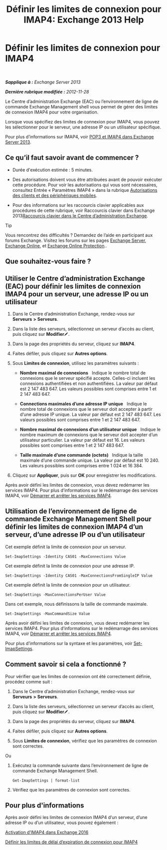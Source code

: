 ﻿---
title: 'Définir les limites de connexion pour IMAP4: Exchange 2013 Help'
TOCTitle: Définir les limites de connexion pour IMAP4
ms:assetid: 8e3aa366-e77c-4c70-b78d-ddbb178cb521
ms:mtpsurl: https://technet.microsoft.com/fr-fr/library/Bb123712(v=EXCHG.150)
ms:contentKeyID: 50555445
ms.date: 04/24/2018
mtps_version: v=EXCHG.150
ms.translationtype: HT
---

# Définir les limites de connexion pour IMAP4

 

_**Sapplique à :** Exchange Server 2013_

_**Dernière rubrique modifiée :** 2012-11-28_

Le Centre d’administration Exchange (EAC) ou l’environnement de ligne de commande Exchange Management shell vous permet de gérer des limites de connexion IMAP4 pour votre organisation.

Lorsque vous spécifiez des limites de connexion pour IMAP4, vous pouvez les sélectionner pour le serveur, une adresse IP ou un utilisateur spécifique.

Pour plus d’informations sur IMAP4, voir [POP3 et IMAP4 dans Exchange Server 2013](pop3-and-imap4-in-exchange-server-2013-exchange-2013-help.md).

## Ce qu’il faut savoir avant de commencer ?

  - Durée d'exécution estimée : 5 minutes.

  - Des autorisations doivent vous être attribuées avant de pouvoir exécuter cette procédure. Pour voir les autorisations qui vous sont nécessaires, consultez Entrée « Paramètres IMAP4 » dans la rubrique [Autorisations des clients et des périphériques mobiles](clients-and-mobile-devices-permissions-exchange-2013-help.md).

  - Pour des informations sur les raccourcis clavier applicables aux procédures de cette rubrique, voir Raccourcis clavier dans Exchange 2013[Raccourcis clavier dans le Centre d’administration Exchange](keyboard-shortcuts-in-the-exchange-admin-center-exchange-online-protection-help.md).

> [!TIP]
> Vous rencontrez des difficultés ? Demandez de l’aide en participant aux forums Exchange. Visitez les forums sur les pages <a href="https://go.microsoft.com/fwlink/p/?linkid=60612">Exchange Server</a>, <a href="https://go.microsoft.com/fwlink/p/?linkid=267542">Exchange Online</a>, et <a href="https://go.microsoft.com/fwlink/p/?linkid=285351">Exchange Online Protection</a>..


## Que souhaitez-vous faire ?

## Utiliser le Centre d’administration Exchange (EAC) pour définir les limites de connexion IMAP4 pour un serveur, une adresse IP ou un utilisateur

1.  Dans le Centre d’administration Exchange, rendez-vous sur **Serveurs** **\>** **Serveurs**.

2.  Dans la liste des serveurs, sélectionnez un serveur d’accès au client, puis cliquez sur **Modifier**![Icône Modifier](images/Bb124582.6f53ccb2-1f13-4c02-bea0-30690e6ea71d(EXCHG.150).gif "Icône Modifier").

3.  Dans la page des propriétés du serveur, cliquez sur **IMAP4**.

4.  Faites défiler, puis cliquez sur **Autres options**.

5.  Sous **Limites de connexion**, utilisez les paramètres suivants :
    
      - **Nombre maximal de connexions**   Indique le nombre total de connexions que le serveur spécifié accepte. Celles-ci incluent les connexions authentifiées et non authentifiées. La valeur par défaut est 2 147 483 647. Les valeurs possibles sont comprises entre 1 et 2 147 483 647.
    
      - **Connections maximales d’une adresse IP unique**   Indique le nombre total de connexions que le serveur doit accepter à partir d’une adresse IP unique. La valeur par défaut est 2 147 483 647. Les valeurs possibles sont comprises entre 1 et 2 147 483 647.
    
      - **Nombre maximal de connexions d’un utilisateur unique**   Indique le nombre maximum de connexions que le serveur doit accepter d’un utilisateur particulier. La valeur par défaut est 16. Les valeurs possibles sont comprises entre 1 et 2 147 483 647.
    
      - **Taille maximale d’une commande (octets)**   Indique la taille maximale d’une commande unique. La valeur par défaut est 10 240. Les valeurs possibles sont comprises entre 1 024 et 16 384.

6.  Cliquez sur **Appliquer**, puis sur **OK** pour enregistrer les modifications.

Après avoir défini les limites de connexion, vous devez redémarrer les services IMAP4. Pour plus d’informations sur le redémarrage des services IMAP4, voir [Démarrer et arrêter les services IMAP4](start-and-stop-the-imap4-services-exchange-2013-help.md).

## Utilisation de l’environnement de ligne de commande Exchange Management Shell pour définir les limites de connexion IMAP4 d’un serveur, d’une adresse IP ou d’un utilisateur

Cet exemple définit la limite de connexion pour un serveur.

    Set-ImapSettings -Identity CAS01 -MaxConnections Value

Cet exemple définit la limite de connexion pour une adresse IP.

    Set-ImapSettings -Identity CAS01 -MaxConnectionsFromSingleIP Value

Cet exemple définit la limite de connexion pour un utilisateur.

    Set-ImapSettings -MaxConnectionsPerUser Value

Dans cet exemple, nous définissons la taille de commande maximale.

    Set-ImapSettings -MaxCommandSize Value

Après avoir défini les limites de connexion, vous devez redémarrer les services IMAP4. Pour plus d’informations sur le redémarrage des services IMAP4, voir [Démarrer et arrêter les services IMAP4](start-and-stop-the-imap4-services-exchange-2013-help.md).

Pour plus d’informations sur la syntaxe et les paramètres, voir [Set-ImapSettings](https://technet.microsoft.com/fr-fr/library/aa998252\(v=exchg.150\)).

## Comment savoir si cela a fonctionné ?

Pour vérifier que les limites de connexion ont été correctement définie, procédez comme suit :

1.  Dans le Centre d’administration Exchange, rendez-vous sur **Serveurs** **\>** **Serveurs**.

2.  Dans la liste des serveurs, sélectionnez un serveur d’accès au client, puis cliquez sur **Modifier**![Icône Modifier](images/Bb124582.6f53ccb2-1f13-4c02-bea0-30690e6ea71d(EXCHG.150).gif "Icône Modifier").

3.  Dans la page des propriétés du serveur, cliquez sur **IMAP4**.

4.  Faites défiler, puis cliquez sur **Autres options**.

5.  Sous **Limites de connexion**, vérifiez que les paramètres de connexion sont correctes.

Ou

1.  Exécutez la commande suivante dans l’environnement de ligne de commande Exchange Management Shell.
    
        Get-ImapSettings | format-list

2.  Vérifiez que les paramètres de connexion sont correctes.

## Pour plus d'informations

Après avoir défini les limites de connexion IMAP4 d’un serveur, d’une adresse IP ou d’un utilisateur, vous pouvez également :

[Activation d’IMAP4 dans Exchange 2016](enable-imap4-in-exchange-2013-exchange-2013-help.md)

[Définir les limites de délai d’expiration de connexion pour IMAP4](set-connection-time-out-limits-for-imap4-exchange-2013-help.md)

